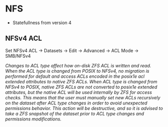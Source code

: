 # NFS

* Statefullness from version 4

## NFSv4 ACL
Set NFSv4 ACL -> Datasets -> Edit -> Advanced -> ACL Mode -> SMB/NFSv4

_Changes to ACL type affect how on-disk ZFS ACL is written and read. When the ACL type is changed from POSIX to NFSv4, no migration is performed for default and access ACLs encoded in the posix1e acl extended attributes to native ZFS ACLs. When ACL type is changed from NFSv4 to POSIX, native ZFS ACLs are not converted to posix1e extended attributes, but the native ACL will be used internally by ZFS for access checks. This means that the user must manually set new ACLs recursively on the dataset after ACL type changes in order to avoid unexpected permissions behavior. This action will be destructive, and so it is advised to take a ZFS snapshot of the dataset prior to ACL type changes and permissions modifications._
